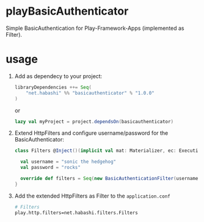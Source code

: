 # playBasicAuthenticator
Simple BasicAuthentication for Play-Framework-Apps (implemented as Filter).

# usage

1. Add as dependecy to your project:

    ```scala
    libraryDependencies ++= Seq(
        "net.habashi" %% "basicauthenticator" % "1.0.0"
    )
    ```
    
    or

    ```scala
    lazy val myProject = project.dependsOn(basicauthenticator) 
    ```

2. Extend HttpFilters and configure username/password for the BasicAuthenticator:

    ```scala
    class Filters @Inject()(implicit val mat: Materializer, ec: ExecutionContext) extends HttpFilters {

      val username = "sonic the hedgehog"
      val password = "rocks"

      override def filters = Seq(new BasicAuthenticationFilter(username, password))
    }
    ```

3. Add the extended HttpFilters as Filter to the <code>application.conf</code>

    ```bash
    # Filters
    play.http.filters=net.habashi.filters.Filters
    ```
